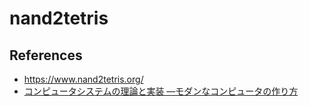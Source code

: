 # nand2tetris
## References
- https://www.nand2tetris.org/
- [コンピュータシステムの理論と実装 ―モダンなコンピュータの作り方](https://www.amazon.co.jp/%E3%82%B3%E3%83%B3%E3%83%94%E3%83%A5%E3%83%BC%E3%82%BF%E3%82%B7%E3%82%B9%E3%83%86%E3%83%A0%E3%81%AE%E7%90%86%E8%AB%96%E3%81%A8%E5%AE%9F%E8%A3%85-%E2%80%95%E3%83%A2%E3%83%80%E3%83%B3%E3%81%AA%E3%82%B3%E3%83%B3%E3%83%94%E3%83%A5%E3%83%BC%E3%82%BF%E3%81%AE%E4%BD%9C%E3%82%8A%E6%96%B9-Noam-Nisan/dp/4873117127)
